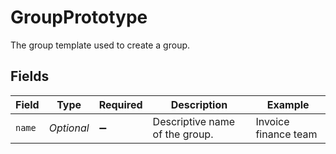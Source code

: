 # GroupPrototype

The group template used to create a group.


## Fields

| Field                          | Type                           | Required                       | Description                    | Example                        |
| ------------------------------ | ------------------------------ | ------------------------------ | ------------------------------ | ------------------------------ |
| `name`                         | *Optional<String>*             | :heavy_minus_sign:             | Descriptive name of the group. | Invoice finance team           |